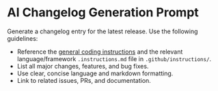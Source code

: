 <!-- file: .github/prompts/ai-changelog.prompt.md -->

# AI Changelog Generation Prompt

Generate a changelog entry for the latest release. Use the following guidelines:

- Reference the [general coding instructions](../instructions/general-coding.instructions.md) and
  the relevant language/framework `.instructions.md` file in `.github/instructions/`.
- List all major changes, features, and bug fixes.
- Use clear, concise language and markdown formatting.
- Link to related issues, PRs, and documentation.
